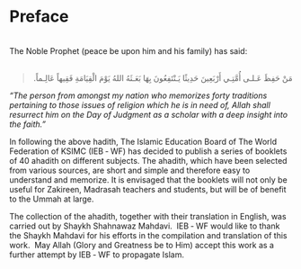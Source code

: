 Preface
=======

   
 The Noble Prophet (peace be upon him and his family) has said:  
  

<blockquote dir="rtl">
  <p>
مَنْ حَفِظَ عَـلـى أُمَّتِـي أَرْبَعِينَ حَدِيثًا يَـنْتَفِعُونَ بِهَا
بَعَـثَهُ اللهُ يَوْمَ الْقِيَامَةِ فَقِيهاً عَالِـماً.
  </p>
</blockquote>

*“The person from amongst my nation who memorizes forty traditions
pertaining to those issues of religion which he is in need of, Allah
shall resurrect him on the Day of Judgment as a scholar with a deep
insight into the faith.”*

In following the above hadith, The Islamic Education Board of The World
Federation of KSIMC (IEB ‑ WF) has decided to publish a series of
booklets of 40 ahadith on different subjects. The ahadith, which have
been selected from various sources, are short and simple and therefore
easy to understand and memorize. It is envisaged that the booklets will
not only be useful for Zakireen, Madrasah teachers and students, but
will be of benefit to the Ummah at large.

The collection of the ahadith, together with their translation in
English, was carried out by Shaykh Shahnawaz Mahdavi.  IEB ‑ WF would
like to thank the Shaykh Mahdavi for his efforts in the compilation and
translation of this work.  May Allah (Glory and Greatness be to Him)
accept this work as a further attempt by IEB ‑ WF to propagate Islam.  
  


